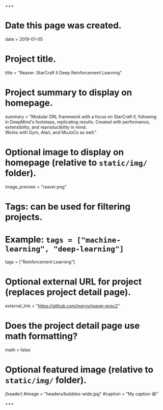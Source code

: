 +++
# Date this page was created.
date = 2019-01-05

# Project title.
title = "Reaver: StarCraft II Deep Reinforcement Learning"

# Project summary to display on homepage.
summary = "Modular DRL framework with a focus on StarCraft II, following in DeepMind's footsteps, replicating results. Created with performance, extensibility, and reproducibility in mind.</br>Works with Gym, Atari, and MuJoCo as well."

# Optional image to display on homepage (relative to `static/img/` folder).
image_preview = "reaver.png"

# Tags: can be used for filtering projects.
# Example: `tags = ["machine-learning", "deep-learning"]`
tags = ["Reinforcement Learning"]

# Optional external URL for project (replaces project detail page).
external_link = "https://github.com/inoryy/reaver-pysc2"

# Does the project detail page use math formatting?
math = false

# Optional featured image (relative to `static/img/` folder).
[header]
#image = "headers/bubbles-wide.jpg"
#caption = "My caption :smile:"

+++
